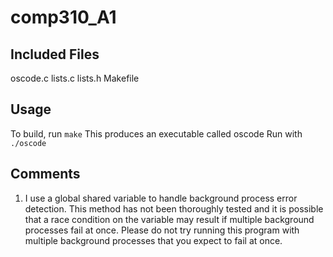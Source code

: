 # comp310_A1

## Included Files
oscode.c
lists.c
lists.h
Makefile

## Usage
To build, run ```make```
This produces an executable called oscode
Run with ```./oscode```

## Comments
1. I use a global shared variable to handle background process error detection.
This method has not been thoroughly tested and it is possible that a race condition on
the variable may result if multiple background processes fail at once. Please do not try
running this program with multiple background processes that you expect to fail at once.
